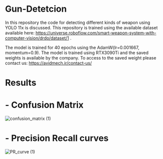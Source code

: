 # Gun-Detetcion
In this repository the code for detecting different kinds of weapon using YOLO 11x is discussed. This repository is trained using the available dataset available here: https://universe.roboflow.com/smart-weapon-system-with-computer-vision/drdo/dataset/1 .

The model is trained for 40 epochs using the AdamW(lr=0.001667, momentum=0.9). The model is trained using RTX3090Ti and the saved weights is available by the company. To access to the saved weight please contact us:
https://avidmech.ir/contact-us/
# Results
# - Confusion Matrix 
![confusion_matrix (1)](https://github.com/user-attachments/assets/34784f07-60b1-4589-8f6c-464c092a8f22)
# - Precision Recall curves
![PR_curve (1)](https://github.com/user-attachments/assets/9a40607d-ef07-4efd-be55-a6b413d14d80)
